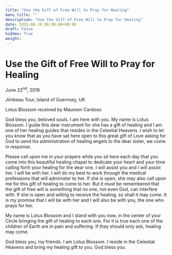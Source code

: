 ```yaml
---
title: "Use the Gift of Free Will to Pray for Healing"
menu_title: ""
description: "Use the Gift of Free Will to Pray for Healing"
date: 2025-08-10 06:00:00+00:00
draft: False
hidden: True
weight:
---
```

# Use the Gift of Free Will to Pray for Healing

June 22<sup>nd</sup>, 2019

Jimbeau Tour, Island of Guernsey, UK

Lotus Blossom received by Maureen Cardoso

God bless you, beloved souls. I am here with you. My name is Lotus Blossom. I guide this dear instrument for she has a gift of healing and I am one of her healing guides that resides in the Celestial Heavens. I wish to let you know that as you have sat here open to this great gift of Love asking for God to send his administration of healing angels to the dear sister, we come in response.

Please call upon me in your prayers while you sit here each day that you come into this beautiful healing chapel to dedicate your heart and your time calling forth your healing for the dear one. I will assist you and I will assist her. I will be with her. I will do my best to work through the medical professions that will administer to her. If she is open, she may also call upon me for this gift of healing to come to her. But it must be remembered that the gift of free will is something that no one, not even God, can interfere with. If she is open and willing to receive the healing, so shall it may come. It is my promise that I will be with her and I will also be with you, the one who prays for her.

My name is Lotus Blossom and I stand with you now, in the center of your Circle bringing the gift of healing to each one. For it is true each one of the children of Earth are in pain and suffering. If they should only ask, healing may come.

God bless you, my friends. I am Lotus Blossom. I reside in the Celestial Heavens and bring my healing gift to you. God bless you.
